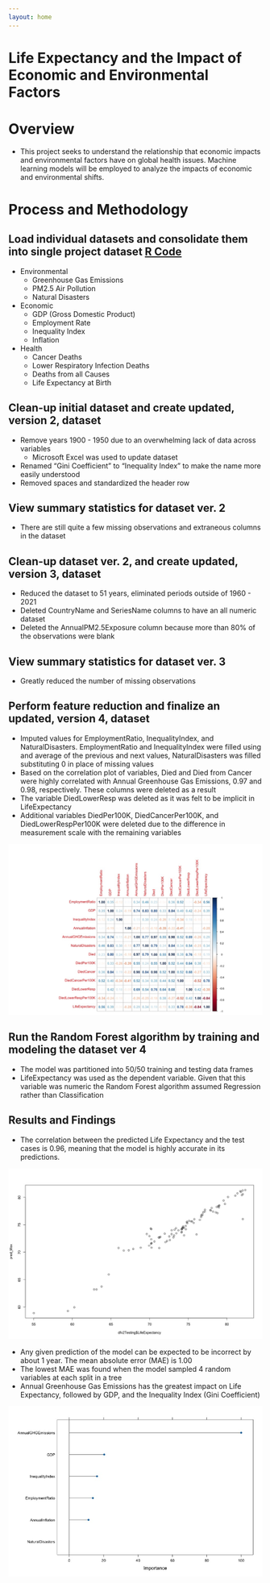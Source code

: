 ```yaml
---
layout: home
---
```

# Life Expectancy and the Impact of Economic and Environmental Factors


# Overview

* This project seeks to understand the relationship that economic impacts and environmental factors have on global health issues. Machine learning models will be employed to analyze the impacts of economic and environmental shifts.


# Process and Methodology

## Load individual datasets and consolidate them into single project dataset [R Code](/assets/1_LoadDatasets.r)

* Environmental
    * Greenhouse Gas Emissions
    * PM2.5 Air Pollution
    * Natural Disasters 
* Economic
    * GDP (Gross Domestic Product)
    * Employment Rate
    * Inequality Index
    * Inflation
* Health
    * Cancer Deaths
    * Lower Respiratory Infection Deaths
    * Deaths from all Causes
    * Life Expectancy at Birth

## Clean-up initial dataset and create updated, version 2, dataset

* Remove years 1900 - 1950 due to an overwhelming lack of data across variables
    * Microsoft Excel was used to update dataset
* Renamed “Gini Coefficient” to “Inequality Index” to make the name more easily understood
* Removed spaces and standardized the header row

## View summary statistics for dataset ver. 2

* There are still quite a few missing observations and extraneous columns in the dataset

## Clean-up dataset ver. 2, and create updated, version 3, dataset

* Reduced the dataset to 51 years, eliminated periods outside of 1960 - 2021
* Deleted CountryName and SeriesName columns to have an all numeric dataset
* Deleted the AnnualPM2.5Exposure column because more than 80% of the observations were blank

## View summary statistics for dataset ver. 3

* Greatly reduced the number of missing observations

## Perform feature reduction and finalize an updated, version 4, dataset

* Imputed values for EmploymentRatio, InequalityIndex, and NaturalDisasters. EmploymentRatio and InequalityIndex were filled using and average of the previous and next values, NaturalDisasters was filled substituting 0 in place of missing values
* Based on the correlation plot of variables, Died and Died from Cancer were highly correlated with Annual Greenhouse Gas Emissions, 0.97 and 0.98, respectively. These columns were deleted as a result
* The variable DiedLowerResp was deleted as it was felt to be implicit in LifeExpectancy
* Additional variables DiedPer100K, DiedCancerPer100K, and DiedLowerRespPer100K were deleted due to the difference in measurement scale with the remaining variables

![Correlation Plot](/assets/correlation_plot.jpeg)

## Run the Random Forest algorithm by training and modeling the dataset ver 4

* The model was partitioned into 50/50 training and testing data frames
* LifeExpectancy was used as the dependent variable. Given that this variable was numeric the Random Forest algorithm assumed Regression rather than Classification

## Results and Findings

* The correlation between the predicted Life Expectancy and the test cases is 0.96, meaning that the model is highly accurate in its predictions.

![Prediction vs Test Correlation](/assets/predicted_results_plot.jpeg)

* Any given prediction of the model can be expected to be incorrect by about 1 year. The mean absolute error (MAE) is 1.00
* The lowest MAE was found when the model sampled 4 random variables at each split in a tree 
* Annual Greenhouse Gas Emissions has the greatest impact on Life Expectancy, followed by GDP, and the Inequality Index (Gini Coefficient)

![Variable Importance](/assets/Variable_Importance.jpeg)



